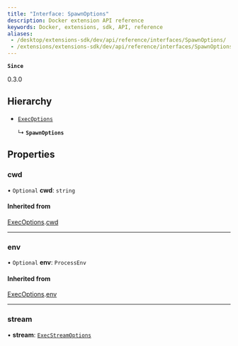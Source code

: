 ```yaml
---
title: "Interface: SpawnOptions"
description: Docker extension API reference
keywords: Docker, extensions, sdk, API, reference
aliases:
 - /desktop/extensions-sdk/dev/api/reference/interfaces/SpawnOptions/
 - /extensions/extensions-sdk/dev/api/reference/interfaces/SpawnOptions/
---
```


**`Since`**

0.3.0

## Hierarchy

- [`ExecOptions`](ExecOptions.md)

  ↳ **`SpawnOptions`**

## Properties

### cwd

• `Optional` **cwd**: `string`

#### Inherited from

[ExecOptions](ExecOptions.md).[cwd](ExecOptions.md#cwd)

___

### env

• `Optional` **env**: `ProcessEnv`

#### Inherited from

[ExecOptions](ExecOptions.md).[env](ExecOptions.md#env)

___

### stream

• **stream**: [`ExecStreamOptions`](ExecStreamOptions.md)
